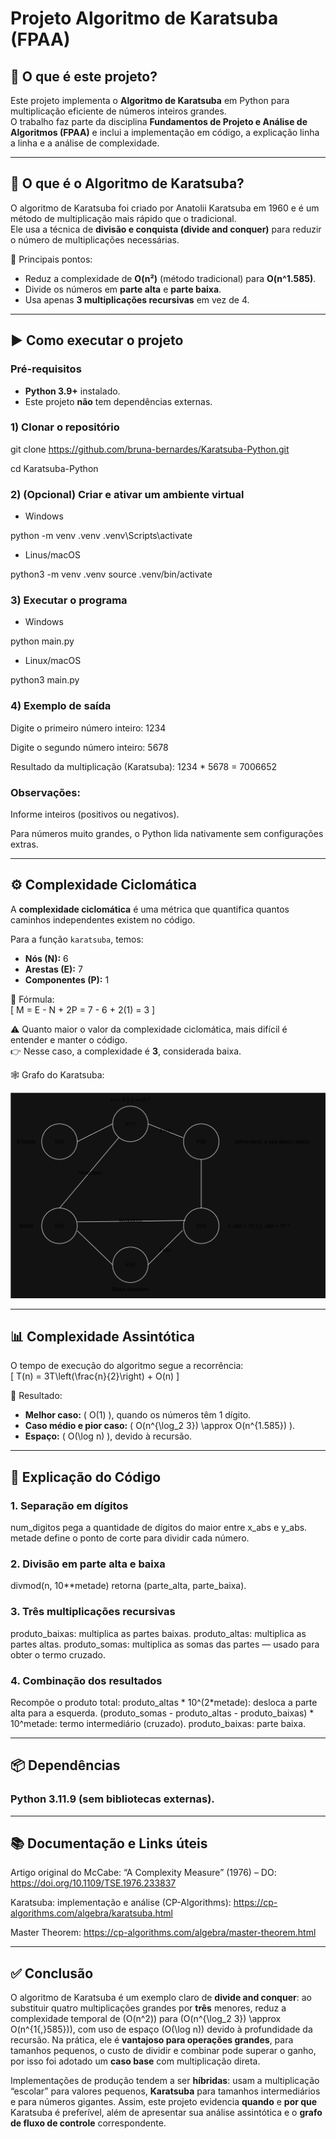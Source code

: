# Projeto Algoritmo de Karatsuba (FPAA)

## 📖 O que é este projeto?
Este projeto implementa o **Algoritmo de Karatsuba** em Python para multiplicação eficiente de números inteiros grandes.  
O trabalho faz parte da disciplina **Fundamentos de Projeto e Análise de Algoritmos (FPAA)** e inclui a implementação em código, a explicação linha a linha e a análise de complexidade.  

---

## 🧮 O que é o Algoritmo de Karatsuba?
O algoritmo de Karatsuba foi criado por Anatolii Karatsuba em 1960 e é um método de multiplicação mais rápido que o tradicional.  
Ele usa a técnica de **divisão e conquista (divide and conquer)** para reduzir o número de multiplicações necessárias.

🔑 Principais pontos:
- Reduz a complexidade de **O(n²)** (método tradicional) para **O(n^1.585)**.  
- Divide os números em **parte alta** e **parte baixa**.  
- Usa apenas **3 multiplicações recursivas** em vez de 4.  

---

## ▶️ Como executar o projeto

### Pré-requisitos
- **Python 3.9+** instalado.
- Este projeto **não** tem dependências externas.

### 1) Clonar o repositório
git clone https://github.com/bruna-bernardes/Karatsuba-Python.git

cd Karatsuba-Python

### 2) (Opcional) Criar e ativar um ambiente virtual
- Windows

python -m venv .venv
.venv\Scripts\activate

- Linus/macOS

python3 -m venv .venv
source .venv/bin/activate

### 3) Executar o programa
- Windows

python main.py

- Linux/macOS

python3 main.py

### 4) Exemplo de saída
Digite o primeiro número inteiro: 1234

Digite o segundo número inteiro: 5678

Resultado da multiplicação (Karatsuba):
1234 * 5678 = 7006652

### Observações:
Informe inteiros (positivos ou negativos).

Para números muito grandes, o Python lida nativamente sem configurações extras.

---

## ⚙️ Complexidade Ciclomática
A **complexidade ciclomática** é uma métrica que quantifica quantos caminhos independentes existem no código.  

Para a função `karatsuba`, temos:
- **Nós (N):** 6  
- **Arestas (E):** 7  
- **Componentes (P):** 1

📌 Fórmula:  
\[
M = E - N + 2P = 7 - 6 + 2(1) = 3
\]

⚠️ Quanto maior o valor da complexidade ciclomática, mais difícil é entender e manter o código.  
👉 Nesse caso, a complexidade é **3**, considerada baixa.

🕸️ Grafo do Karatsuba:

![Grafo do Karatsuba](Karatsuba.drawio.svg)

---

## 📊 Complexidade Assintótica
O tempo de execução do algoritmo segue a recorrência:  
\[
T(n) = 3T\left(\frac{n}{2}\right) + O(n)
\]

🔎 Resultado:
- **Melhor caso:** \( O(1) \), quando os números têm 1 dígito.  
- **Caso médio e pior caso:** \( O(n^{\log_2 3}) \approx O(n^{1.585}) \).  
- **Espaço:** \( O(\log n) \), devido à recursão.

---

## 📝 Explicação do Código

### 1. Separação em dígitos
num_digitos pega a quantidade de dígitos do maior entre x_abs e y_abs.
metade define o ponto de corte para dividir cada número.

### 2. Divisão em parte alta e baixa
divmod(n, 10**metade) retorna (parte_alta, parte_baixa).

### 3. Três multiplicações recursivas
produto_baixas: multiplica as partes baixas.
produto_altas: multiplica as partes altas.
produto_somas: multiplica as somas das partes — usado para obter o termo cruzado.

### 4. Combinação dos resultados
Recompõe o produto total:
produto_altas * 10^(2*metade): desloca a parte alta para a esquerda.
(produto_somas - produto_altas - produto_baixas) * 10^metade: termo intermediário (cruzado).
produto_baixas: parte baixa.

---

## 📦 Dependências

### Python 3.11.9 (sem bibliotecas externas).

---

## 📚 Documentação e Links úteis

Artigo original do McCabe: “A Complexity Measure” (1976) – DO: https://doi.org/10.1109/TSE.1976.233837

Karatsuba: implementação e análise (CP-Algorithms): https://cp-algorithms.com/algebra/karatsuba.html

Master Theorem: https://cp-algorithms.com/algebra/master-theorem.html

---

## ✅ Conclusão
O algoritmo de Karatsuba é um exemplo claro de **divide and conquer**: ao substituir quatro multiplicações grandes por **três** menores, reduz a complexidade temporal de \(O(n^2)\) para \(O(n^{\log_2 3}) \approx O(n^{1{,}585})\), com uso de espaço \(O(\log n)\) devido à profundidade da recursão. 
Na prática, ele é **vantajoso para operações grandes**, para tamanhos pequenos, o custo de dividir e combinar pode superar o ganho, por isso foi adotado um **caso base** com multiplicação direta.


Implementações de produção tendem a ser **híbridas**: usam a multiplicação “escolar” para valores pequenos, **Karatsuba** para tamanhos intermediários e para números gigantes.
Assim, este projeto evidencia **quando** e **por que** Karatsuba é preferível, além de apresentar sua análise assintótica e o **grafo de fluxo de controle** correspondente.
